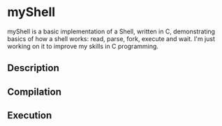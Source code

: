 # myShell
myShell is a basic implementation of a Shell, written in C, demonstrating basics of how a shell works: read, parse, fork, execute and wait.
I'm just working on it to improve my skills in C programming.
## Description
## Compilation
## Execution

